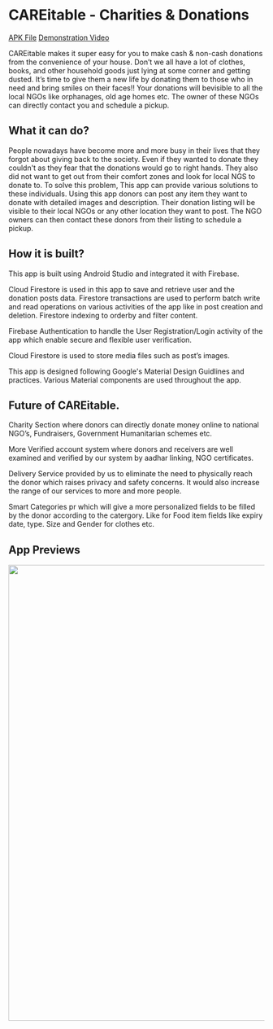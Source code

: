 # CAREitable - Charities & Donations

[APK File](https://drive.google.com/drive/folders/1C66eSye0P5yny3NQtWW3cGwmhYEqFIyZ?usp=sharing)
[Demonstration Video](https://youtu.be/B_6RAtDOm4U)


CAREitable makes it super easy for you to make cash & non-cash donations from the convenience of your house. Don’t we all have a lot of clothes, books, and other household goods just lying at some corner and getting dusted. It’s time to give them a new life by donating them to those who in need and bring smiles on their faces!! Your donations will bevisible to all the local NGOs like orphanages, old age homes etc. The owner of these NGOs can directly contact you and schedule a pickup.



## What it can do?
People nowadays have become more and more busy in their lives that they forgot about giving back to the society. Even if they wanted to donate they couldn't as they fear that the donations would go to right hands. They also did not want to get out from their comfort zones and look for local NGS to donate to. To solve this problem, This app can provide various solutions to these individuals. Using this app donors can post any item they want to donate with detailed images and description. Their donation listing will  be visible to their local NGOs or any other location they want to post. The NGO owners can then contact these donors from their listing to schedule a pickup.
## How it is built?


This app is built using Android Studio and integrated it with Firebase. 

Cloud Firestore is used in this app to save and retrieve user and the donation posts 
data. Firestore transactions are used to perform batch write and read operations
on various activities of the app like in post creation and deletion.
Firestore indexing to orderby and filter content.
 
Firebase Authentication to handle the User Registration/Login
activity of the app which enable secure and flexible user verification.

Cloud Firestore is used to store media files such as post’s images.

This app is designed following Google's Material Design Guidlines and practices. Various Material components are used throughout the app.
## Future of CAREitable.

Charity Section where donors can directly donate money online to national NGO’s, 
Fundraisers, Government Humanitarian schemes etc.


More Verified account system where donors and receivers are well examined and
verified by our system by aadhar linking, NGO certificates. 


Delivery Service provided by us to eliminate the need to physically reach the donor
which raises privacy and safety concerns. It would also increase the 
range of our services to more and more people.

Smart Categories pr which will give a more personalized fields to be filled by the donor
according to the catergory. Like for Food item fields like expiry date, type. Size and Gender
for clothes etc.

## App Previews
<img src="https://github.com/ACM-BMU/HackBMU-5.0-Team-SUS/blob/main/App%20Previews/MergedImages.png" height = "895.94229035167px" width="950px">

